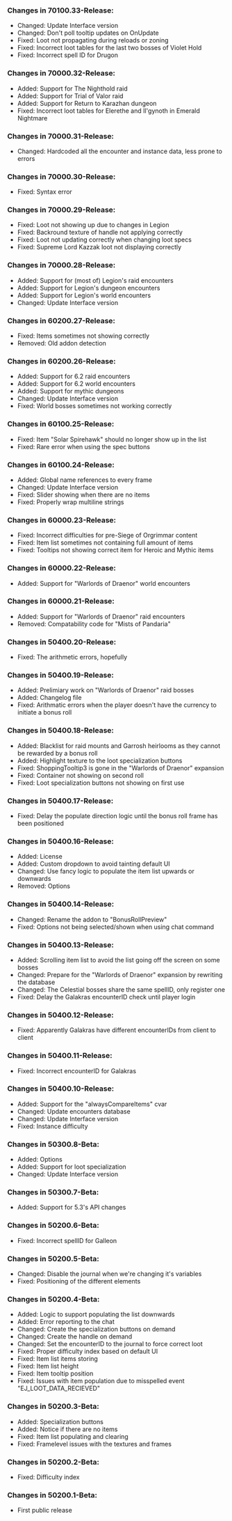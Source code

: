 ### Changes in 70100.33-Release:

- Changed: Update Interface version
- Changed: Don't poll tooltip updates on OnUpdate
- Fixed: Loot not propagating during reloads or zoning
- Fixed: Incorrect loot tables for the last two bosses of Violet Hold
- Fixed: Incorrect spell ID for Drugon

### Changes in 70000.32-Release:

- Added: Support for The Nighthold raid
- Added: Support for Trial of Valor raid
- Added: Support for Return to Karazhan dungeon
- Fixed: Incorrect loot tables for Elerethe and Il'gynoth in Emerald Nightmare

### Changes in 70000.31-Release:

- Changed: Hardcoded all the encounter and instance data, less prone to errors

### Changes in 70000.30-Release:

- Fixed: Syntax error

### Changes in 70000.29-Release:

- Fixed: Loot not showing up due to changes in Legion
- Fixed: Backround texture of handle not applying correctly
- Fixed: Loot not updating correctly when changing loot specs
- Fixed: Supreme Lord Kazzak loot not displaying correctly

### Changes in 70000.28-Release:

- Added: Support for (most of) Legion's raid encounters
- Added: Support for Legion's dungeon encounters
- Added: Support for Legion's world encounters
- Changed: Update Interface version

### Changes in 60200.27-Release:

- Fixed: Items sometimes not showing correctly
- Removed: Old addon detection

### Changes in 60200.26-Release:

- Added: Support for 6.2 raid encounters
- Added: Support for 6.2 world encounters
- Added: Support for mythic dungeons
- Changed: Update Interface version
- Fixed: World bosses sometimes not working correctly

### Changes in 60100.25-Release:

- Fixed: Item "Solar Spirehawk" should no longer show up in the list
- Fixed: Rare error when using the spec buttons

### Changes in 60100.24-Release:

- Added: Global name references to every frame
- Changed: Update Interface version
- Fixed: Slider showing when there are no items
- Fixed: Properly wrap multiline strings

### Changes in 60000.23-Release:

- Fixed: Incorrect difficulties for pre-Siege of Orgrimmar content
- Fixed: Item list sometimes not containing full amount of items
- Fixed: Tooltips not showing correct item for Heroic and Mythic items

### Changes in 60000.22-Release:

- Added: Support for "Warlords of Draenor" world encounters

### Changes in 60000.21-Release:

- Added: Support for "Warlords of Draenor" raid encounters
- Removed: Compatability code for "Mists of Pandaria"

### Changes in 50400.20-Release:

- Fixed: The arithmetic errors, hopefully

### Changes in 50400.19-Release:

- Added: Prelimiary work on "Warlords of Draenor" raid bosses
- Added: Changelog file
- Fixed: Arithmatic errors when the player doesn't have the currency to initiate a bonus roll

### Changes in 50400.18-Release:

- Added: Blacklist for raid mounts and Garrosh heirlooms as they cannot be rewarded by a bonus roll
- Added: Highlight texture to the loot specialization buttons
- Fixed: ShoppingTooltip3 is gone in the "Warlords of Draenor" expansion
- Fixed: Container not showing on second roll
- Fixed: Loot specialization buttons not showing on first use

### Changes in 50400.17-Release:

- Fixed: Delay the populate direction logic until the bonus roll frame has been positioned

### Changes in 50400.16-Release:

- Added: License
- Added: Custom dropdown to avoid tainting default UI
- Changed: Use fancy logic to populate the item list upwards or downwards
- Removed: Options

### Changes in 50400.14-Release:

- Changed: Rename the addon to "BonusRollPreview"
- Fixed: Options not being selected/shown when using chat command

### Changes in 50400.13-Release:

- Added: Scrolling item list to avoid the list going off the screen on some bosses
- Changed: Prepare for the "Warlords of Draenor" expansion by rewriting the database
- Changed: The Celestial bosses share the same spellID, only register one
- Fixed: Delay the Galakras encounterID check until player login

### Changes in 50400.12-Release:

- Fixed: Apparently Galakras have different encounterIDs from client to client

### Changes in 50400.11-Release:

- Fixed: Incorrect encounterID for Galakras

### Changes in 50400.10-Release:

- Added: Support for the "alwaysCompareItems" cvar
- Changed: Update encounters database
- Changed: Update Interface version
- Fixed: Instance difficulty

### Changes in 50300.8-Beta:

- Added: Options
- Added: Support for loot specialization
- Changed: Update Interface version

### Changes in 50300.7-Beta:

- Added: Support for 5.3's API changes

### Changes in 50200.6-Beta:

- Fixed: Incorrect spellID for Galleon

### Changes in 50200.5-Beta:

- Changed: Disable the journal when we're changing it's variables
- Fixed: Positioning of the different elements

### Changes in 50200.4-Beta:

- Added: Logic to support populating the list downwards
- Added: Error reporting to the chat
- Changed: Create the specialization buttons on demand
- Changed: Create the handle on demand
- Changed: Set the encounterID to the journal to force correct loot
- Fixed: Proper difficulty index based on default UI
- Fixed: Item list items storing
- Fixed: Item list height
- Fixed: Item tooltip position
- Fixed: Issues with item population due to misspelled event "EJ_LOOT_DATA_RECIEVED"

### Changes in 50200.3-Beta:

- Added: Specialization buttons
- Added: Notice if there are no items
- Fixed: Item list populating and clearing
- Fixed: Framelevel issues with the textures and frames

### Changes in 50200.2-Beta:

- Fixed: Difficulty index

### Changes in 50200.1-Beta:

- First public release
